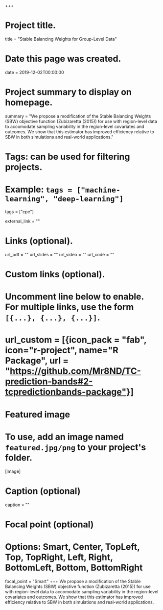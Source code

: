 +++
# Project title.
title = "Stable Balancing Weights for Group-Level Data"

# Date this page was created.
date = 2019-12-02T00:00:00

# Project summary to display on homepage.
summary = "We propose a modification of the Stable Balancing Weights (SBW) objective function (Zubizaretta (2015)) for use with region-level data to accomodate sampling variability in the region-level covariates and outcomes. We show that this estimator has improved efficiency relative to SBW in both simulations and real-world applications."

# Tags: can be used for filtering projects.
# Example: `tags = ["machine-learning", "deep-learning"]`
tags = ["cpe"]

external_link = ""

# Links (optional).
url_pdf = ""
url_slides = ""
url_video = ""
url_code = ""

# Custom links (optional).
#   Uncomment line below to enable. For multiple links, use the form `[{...}, {...}, {...}]`.
# url_custom = [{icon_pack = "fab", icon="r-project", name="R Package", url = "https://github.com/Mr8ND/TC-prediction-bands#2-tcpredictionbands-package"}]


# Featured image
# To use, add an image named `featured.jpg/png` to your project's folder. 
[image]
  # Caption (optional)
  caption = ""

  # Focal point (optional)
  # Options: Smart, Center, TopLeft, Top, TopRight, Left, Right, BottomLeft, Bottom, BottomRight
  focal_point = "Smart"
+++
We propose a modification of the Stable Balancing Weights (SBW) objective function (Zubizaretta (2015)) for use with region-level data to accomodate sampling variability in the region-level covariates and outcomes. We show that this estimator has improved efficiency relative to SBW in both simulations and real-world applications.
